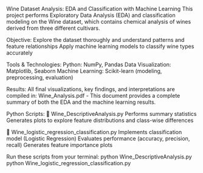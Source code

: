 Wine Dataset Analysis: EDA and Classification with Machine Learning
This project performs Exploratory Data Analysis (EDA) and classification modeling on the Wine dataset, which contains chemical analysis of wines derived from three different cultivars.

Objective:
Explore the dataset thoroughly and understand patterns and feature relationships
Apply machine learning models to classify wine types accurately

Tools & Technologies:
Python: NumPy, Pandas
Data Visualization: Matplotlib, Seaborn
Machine Learning: Scikit-learn (modeling, preprocessing, evaluation)
 
Results:
All final visualizations, key findings, and interpretations are compiled in:
Wine_Analysis.pdf - This document provides a complete summary of both the EDA and the machine learning results.

Python Scripts:
🔹 Wine_DescriptiveAnalysis.py
Performs summary statistics
Generates plots to explore feature distributions and class-wise differences

🔹 Wine_logistic_regression_classification.py
Implements classification model (Logistic Regression)
Evaluates performance (accuracy, precision, recall)
Generates feature importance plots

Run these scripts from your terminal:
python Wine_DescriptiveAnalysis.py
python Wine_logistic_regression_classification.py
